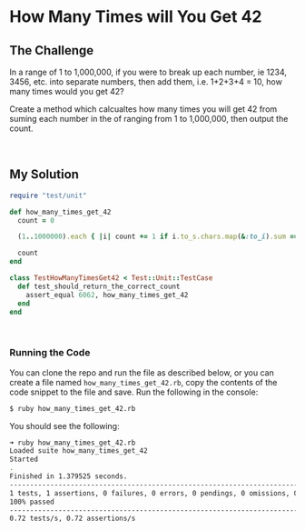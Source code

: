 # How Many Times will You Get 42

## The Challenge

In a range of 1 to 1,000,000, if you were to break up each number, ie 1234, 3456, etc. into separate numbers, then add them, i.e. 1+2+3+4 = 10, how many times would you get 42?

Create a method which calcualtes how many times you will get 42 from suming each number in the of ranging from 1 to 1,000,000, then output the count.

<br>

## My Solution

```ruby
require "test/unit"

def how_many_times_get_42
  count = 0

  (1..1000000).each { |i| count += 1 if i.to_s.chars.map(&:to_i).sum == 42 }

  count
end

class TestHowManyTimesGet42 < Test::Unit::TestCase
  def test_should_return_the_correct_count
    assert_equal 6062, how_many_times_get_42
  end
end
```

<br>

### Running the Code

You can clone the repo and run the file as described below, or you can create a file named `how_many_times_get_42.rb`, copy the contents of the code snippet to the file and save. Run the following in the console:

```sh
$ ruby how_many_times_get_42.rb
```

You should see the following:

```sh
➜ ruby how_many_times_get_42.rb
Loaded suite how_many_times_get_42
Started
.
Finished in 1.379525 seconds.
---------------------------------------------------------------------------------------------------
1 tests, 1 assertions, 0 failures, 0 errors, 0 pendings, 0 omissions, 0 notifications
100% passed
---------------------------------------------------------------------------------------------------
0.72 tests/s, 0.72 assertions/s
```
